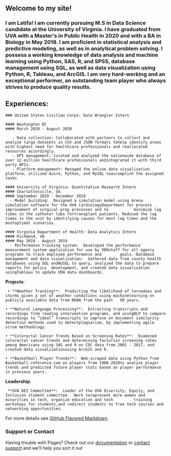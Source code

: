 ## Welcome to my site!



### I am Latifa! I am currently pursuing M.S in Data Science candidate at the University of Virginia. I have graduated from UVA with a Master's in Public Health in 2020 and with a BA in Biology in May 2018. I am proficient in statistical analysis and predictive modeling, as well as in analytical problem solving. I possess a working knowledge of data analysis and machine learning using Python, SAS, R, and SPSS, database management using SQL, as well as data visualization using Python, R, Tableau, and ArcGIS. I am very hard-working and an exceptional performer, an outstanding team player who always strives to produce quality results.


## **Experiences**:
```
### United States Civilian Corps: Data Wrangler Intern 

#### Washington DC
#### March 2020 - August 2020
                                                                                                                                            
   - Data collection: Collaborated with partners to collect and analyze large datasets in CSV and JSON formats tohelp identify areas with highest need for healthcare professionals and reallocated resources accordingly.
   - API management: Curated and analyzed the nationwide database of over 12 million healthcare professionals andintegrated it with third party APIs.
   - Platform management: Managed the online data visualization platform, utilized Azure, Python, and MySQL toaccomplish the assigned tasks                                                                                                                                        

#### University of Virginia: Quantitative Research Intern                                                                                         
#### Charlottesville, VA  
#### September 2019 - December 2019
  - Model building:  Designed a simulation model using Arena simulation software for the UVA CardiologyDepartment for process improvement of surgical prep processes and to           minimize lag times in the catheter labs fortransplant patients. Reduced the lag times in the unit by identifying causes for most lag times and the mostoptimal scenarios.
  
#### Virginia Department of Health: Data Analytics Intern 
#### Richmond, VA
#### May 2019 - August 2019
  - Performance tracking system:  Developed the performance measurement system application for use by VDHstaff for all agency programs to track employee performance and        goals.◦Database management and data visualization:  Gathered data from county health databases using SQL andNoSQL to query, analyzed the data to prepare reports for policy  development, and created data visualization usingTableau to update VDH data dashboards.
``` 
 
 

**Projects**:
```
 • **Weather Tracking**:  Predicting the likelihood of tornadoes and storms given a set of weather conditions using machinelearning on publicly available data from NOAA from the past   50 years.
 
• **Natural Language Processing**:  Extracting transcripts and recordings from reading intervention programs, and usingNLP to compare recordings to ”ideal” transcripts to improve on document similarity detection methods used to detectplagiarism, by implementing agile scrum methodology.

• **Colorectal Cancer Trends Based on Screening Rates**:  Examined colorectal cancer trends and determining factorsin screening rates among Americans using SAS and R on CDC data from 2002 - 2017, and created data visualizationusing ArcGIS and R.

• **Basketball Player Trends**:  Web-scraped data using Python from Basketball-reference.com on players from 1980-2020to analyze player trends and predicted future player stats based on player performance in previous years.
```

  **Leadership**:
```
 **UVA DEI Committee**:  Leader of the UVA Diversity, Equity, and Inclusion student committee.  Work torepresent more women and minorities in tech, organize education and tech         training workshops for students,and redirect students to free tech courses and networking opportunities.
 ```
 




For more details see [GitHub Flavored Markdown](https://guides.github.com/features/mastering-markdown/).



### Support or Contact

Having trouble with Pages? Check out our [documentation](https://docs.github.com/categories/github-pages-basics/) or [contact support](https://github.com/contact) and we’ll help you sort it out
